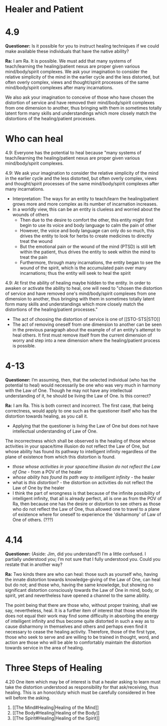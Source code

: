 # Healer and Patient

# 4.9
**Questioner:** Is it possible for you to instruct healing techniques if we could make available these individuals that have the native ability?

**Ra:** I am Ra. It is possible. We must add that many systems of teach/learning the healing/patient nexus are proper given various mind/body/spirit complexes. We ask your imagination to consider the relative simplicity of the mind in the earlier cycle and the less distorted, but often overly complex, views and thought/spirit processes of the same mind/body/spirit complexes after many incarnations. 

We also ask your imagination to conceive of those who have chosen the distortion of service and have removed their mind/body/spirit complexes from one dimension to another, thus bringing with them in sometimes totally latent form many skills and understandings which more closely match the distortions of the healing/patient processes.
# Who can heal
4.9: Everyone has the potential to heal because "many systems of teach/learning the healing/patient nexus are proper given various mind/body/spirit complexes.

4.9: We ask your imagination to consider the relative simplicity of the mind in the earlier cycle and the less distorted, but often overly complex, views and thought/spirit processes of the same mind/body/spirit complexes after many incarnations.
- Interpretation: The ways for an entity to teach/learn the healing/patient grows more and more complex as its number of incarnation increases. 
- In a worldly view, this can be an entity is clueless and worried about the wounds of others
	- Then due to the desire to comfort the other, this entity might first begin to use its voice and body language to calm the pain of other
	- However, the voice and body language can only do so much, this drives the entity to look for herbs to create medicines to directly treat the wound
	- But the emotional pain or the wound of the mind (PTSD) is still left within the patient, thus drives the entity to seek within the mind to treat the pain
	- Furthermore, through many incarnations, the entity began to see the wound of the spirit, which is the accumulated pain over many incarnations; thus the entity will seek to heal the spirit

4.9: At first the ability of healing maybe hidden to the entity. In order to awaken or activate the ability to heal, one will need to "chosen the distortion of service and have removed one's mind/body/spirit complexes from one dimension to another, thus bringing with them in sometimes totally latent form many skills and understandings which more closely match the distortions of the healing/patient processes."
- The act of choosing the distortion of service is one of [[STO-STS|STO]]
- The act of removing oneself from one dimension to another can be seen in the previous paragraph about the example of of an entity's attempt to heal others. It first must remove itself from the current dimension of worry and step into a new dimension where the healing/patient process is possible.

# 4-13
**Questioner:** I’m assuming, then, that the selected individual (who has the potential to heal) would necessarily be one who was very much in harmony with the Law of One. Though he may not have any intellectual understanding of it, he should be living the Law of One. Is this correct?

**Ra:** I am Ra. This is both correct and incorrect. The first case, that being correctness, would apply to one such as the questioner itself who has the distortion towards healing, as you call it.  
- Applying that the questioner is living the Law of One but does not have intellectual understanding of Law of One. 
  
The incorrectness which shall be observed is the healing of those whose activities in your space/time illusion do not reflect the Law of One, but whose ability has found its pathway to intelligent infinity regardless of the plane of existence from which this distortion is found.
- *those whose activities in your space/time illusion do not reflect the Law of One* - from a POV of the healer
- *whose ability has found its path way to intelligent infinity* - the healer
- what is *this distortion*? - the distortion on activities do not reflect the Law of One by the healer
- I think the part of wrongness is that because of the infinite possibility of intelligent infinity, that all is already perfect, all is one as from the POV of Ra, then because one has the desire or distortion to see others as those who do not reflect the Law of One, thus allowed one to travel to a plane of existence where for oneself to experience the 'disharmony' of Law of One of others. (???)
# 4.14
**Questioner:** (Aside: Jim, did you understand?) I’m a little confused. I partially understood you; I’m not sure that I fully understood you. Could you restate that in another way?

**Ra:** Two kinds there are who can heal: those such as yourself who, having the innate distortion towards knowledge-giving of the Law of One, can heal but do not; and those who, having the same knowledge, but showing no significant distortion consciously towards the Law of One in mind, body, or spirit, yet and nevertheless have opened a channel to the same ability.  
  
The point being that there are those who, without proper training, shall we say, nevertheless, heal. It is a further item of interest that those whose life does not equal their work may find some difficulty in absorbing the energy of intelligent infinity and thus become quite distorted in such a way as to cause disharmony in themselves and others and perhaps even find it necessary to cease the healing activity. Therefore, those of the first type, those who seek to serve and are willing to be trained in thought, word, and action are those who will be able to comfortably maintain the distortion towards service in the area of healing.

# Three Steps of Healing  
4.20 One item which may be of interest is that a healer asking to learn must take the distortion understood as responsibility for that ask/receiving, thus healing. This is an honor/duty which must be carefully considered in free will before the asking.  

1. [[The Mind#Healing|Healing of the Mind]]
2. [[The Body#Healing|Healing of the Body]]
3. [[The Spirit#Healing|Healing of the Spirit]]